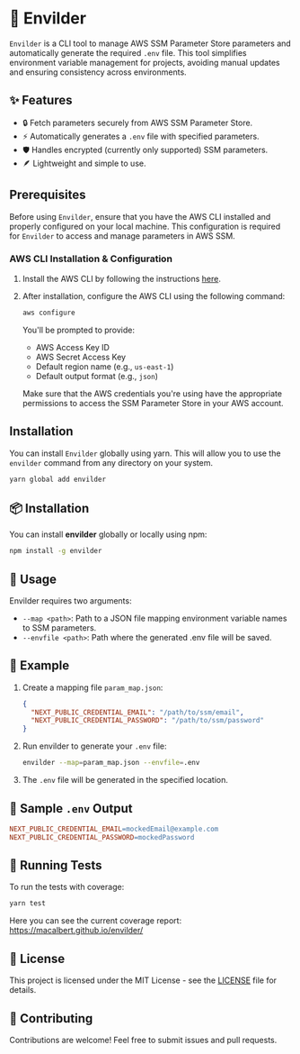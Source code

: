 # 🌱 Envilder

`Envilder` is a CLI tool to manage AWS SSM Parameter Store parameters and automatically generate the required `.env` file. This tool simplifies environment variable management for projects, avoiding manual updates and ensuring consistency across environments.

## ✨ Features

- 🔒 Fetch parameters securely from AWS SSM Parameter Store.
- ⚡ Automatically generates a `.env` file with specified parameters.
- 🛡️ Handles encrypted (currently only supported) SSM parameters.
- 🪶 Lightweight and simple to use.

## Prerequisites
Before using `Envilder`, ensure that you have the AWS CLI installed and properly configured on your local machine. This configuration is required for `Envilder` to access and manage parameters in AWS SSM.

### AWS CLI Installation & Configuration
1. Install the AWS CLI by following the instructions [here](https://docs.aws.amazon.com/cli/latest/userguide/getting-started-install.html).
2. After installation, configure the AWS CLI using the following command:

    ```bash
    aws configure
    ```

    You'll be prompted to provide:
    - AWS Access Key ID
    - AWS Secret Access Key
    - Default region name (e.g., `us-east-1`)
    - Default output format (e.g., `json`)

   Make sure that the AWS credentials you're using have the appropriate permissions to access the SSM Parameter Store in your AWS account.

## Installation
You can install `Envilder` globally using yarn. This will allow you to use the `envilder` command from any directory on your system.

```bash
yarn global add envilder
```

## 📦 Installation

You can install **envilder** globally or locally using npm:

```bash
npm install -g envilder
```

## 🚀 Usage

Envilder requires two arguments:

- `--map <path>`: Path to a JSON file mapping environment variable names to SSM parameters.
- `--envfile <path>`: Path where the generated .env file will be saved.

## 🔧 Example

1. Create a mapping file `param_map.json`:

    ```json
    {
      "NEXT_PUBLIC_CREDENTIAL_EMAIL": "/path/to/ssm/email",
      "NEXT_PUBLIC_CREDENTIAL_PASSWORD": "/path/to/ssm/password"
    }
    ```

2. Run envilder to generate your `.env` file:

    ```bash
    envilder --map=param_map.json --envfile=.env
    ```

3. The `.env` file will be generated in the specified location.

## 📂 Sample `.env` Output

```makefile
NEXT_PUBLIC_CREDENTIAL_EMAIL=mockedEmail@example.com
NEXT_PUBLIC_CREDENTIAL_PASSWORD=mockedPassword
```

## 🧪 Running Tests

To run the tests with coverage: 

```bash
yarn test
```

Here you can see the current coverage report: https://macalbert.github.io/envilder/

## 📝 License

This project is licensed under the MIT License - see the [LICENSE](./LICENSE) file for details.

## 🙌 Contributing

Contributions are welcome! Feel free to submit issues and pull requests.
